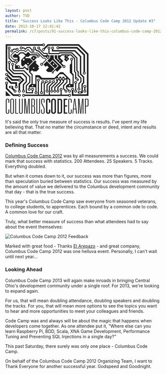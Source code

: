 ```yaml
---
layout: post
author: TVD
title: "Success Looks Like This - Columbus Code Camp 2012 Update #3"
date: 2012-10-17 12:41:42
permalink: /c7/posts/91-success-looks-like-this-columbus-code-camp-2012-update-3
---
```


![columbus-code-camp](/c7/static/columbus-code-camp.jpg)

It's said the only true measure of success is results. I've spent my life believing that. That no matter the circumstance or deed, intent and results are all that matter.

### Defining Success
[Columbus Code Camp 2012][1] was by all measurements a success. We could mark that success with statistics. 200 Attendees. 25 Speakers. 5 Tracks. Everything doubled.

But when it comes down to it, our success was more than figures, more than speculation buried between statistics. Our success was measured by the amount of value we delivered to the Columbus development community that day - that is the true success.

This year's Columbus Code Camp saw everyone from seasoned veterans, to college students, to apprentices. Each bound by a common ode to code. A common love for our craft.

Truly, what better measure of success than what attendees had to say about the event themselves:

<img src="https://techoctave.com/c7/static/columbus-code-camp-2012-responses.png" alt="Columbus Code Camp 2012 Feedback"/>

Marked with great food - Thanks <a href="http://www.elarepazolatingrill.com/">El Arepazo</a> - and great company, Columbus Code Camp 2012 was one helluva event. Personally, I can't wait until next year...

### Looking Ahead

Columbus Code Camp 2013 will again make inroads in bringing Central Ohio's development community under a single roof. For 2013, we're looking to expand again.

For us, that will mean doubling attendance, doubling speakers and doubling the tracks. For you, that will mean more options to see the topics you want to hear and more opportunities to meet your colleagues and friends.

Code Camp was and always will be about the magic that happens when developers come together. As one attendee put it, "Where else can you learn Raspberry Pi, BDD, Scala, XNA Game Development, Performance Tuning and Preventing SQL Injections in a single day?"

This past Saturday, there surely was only one place - Columbus Code Camp.

On behalf of the Columbus Code Camp 2012 Organizing Team, I want to Thank Everyone for another successful year. Godspeed and Goodnight.


  [1]: http://columbuscodecamp.com/
